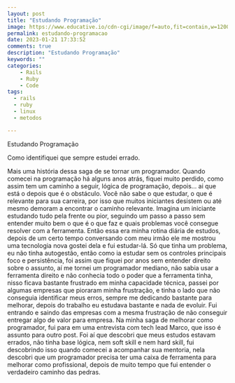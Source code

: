 ```yaml
---
layout: post
title: "Estudando Programação"
image: https://www.educative.io/cdn-cgi/image/f=auto,fit=contain,w=1200/api/page/5209204535590912/image/download/6403345835622400
permalink: estudando-programacao
date: 2023-01-21 17:33:52
comments: true
description: "Estudando Programação"
keywords: ""
categories:
    - Rails
    - Ruby
    - Code
tags:
  - rails
  - ruby
  - linux
  - metodos

---
```

Estudando Programação

Como identifiquei que sempre estudei errado.

Mais uma história dessa saga de se tornar um programador.
Quando comecei na programação há alguns anos atrás, fiquei muito perdido, como assim tem um caminho a seguir, lógica de programação, depois… ai que está o depois que é o obstáculo.
Você não sabe o que estudar, o que é relevante para sua carreira, por isso que muitos iniciantes desistem ou até mesmo demoram a encontrar o caminho relevante.
Imagina um iniciante estudando tudo pela frente ou pior, seguindo um passo a passo sem entender muito bem o que é o que faz e quais problemas você consegue resolver com a ferramenta.
Então essa era minha rotina diária de estudos, depois de um certo tempo conversando com meu irmão ele me mostrou uma tecnologia nova gostei dela e fui estudar-lá.
Só que tinha um problema, eu não tinha autogestão, então como ia estudar sem os controles principais foco e persistência, foi assim que fiquei por anos sem entender direito sobre o assunto, aí me tornei um programador mediano, não sabia usar a ferramenta direito e não conhecia todo o poder que a ferramenta tinha, nisso ficava bastante frustrado em minha capacidade técnica, passei por algumas empresas que pioraram minha frustração, e tinha o lado que não conseguia identificar meus erros, sempre me dedicando bastante para melhorar, depois do trabalho eu estudava bastante  e nada de evoluir. 
Fui entrando e saindo das empresas com a mesma frustração de não conseguir entregar algo de valor para empresa. 
Na minha saga de melhorar como programador, fui para em uma entrevista com tech lead Marco, que isso é assunto para outro post.
Foi aí que descobri que meus estudos estavam errados, não tinha base lógica, nem soft skill e nem hard skill, fui descobrindo isso quando comecei a acompanhar sua mentoria, nela descobri que um programador precisa ter uma caixa de ferramenta para melhorar como profissional, depois de muito tempo que fui entender o verdadeiro caminho das pedras.
